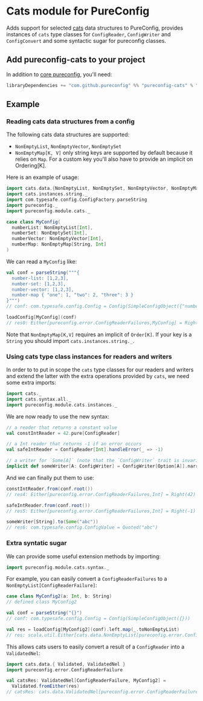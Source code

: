 # Cats module for PureConfig

Adds support for selected [cats](http://typelevel.org/cats/) data structures to PureConfig, provides instances of
`cats` type classes for `ConfigReader`,  `ConfigWriter` and `ConfigConvert` and some syntactic sugar for pureconfig
classes.

## Add pureconfig-cats to your project

In addition to [core pureconfig](https://github.com/pureconfig/pureconfig), you'll need:

```scala
libraryDependencies += "com.github.pureconfig" %% "pureconfig-cats" % "0.9.1"
```

## Example

### Reading cats data structures from a config

The following cats data structures are supported: 

* `NonEmptyList`, `NonEmptyVector`, `NonEmptySet`
* `NonEmptyMap[K, V]` only string keys are supported by default because it relies on `Map`.
For a custom key you'll also have to provide an implicit on Ordering[K].

Here is an example of usage:

```scala
import cats.data.{NonEmptyList, NonEmptySet, NonEmptyVector, NonEmptyMap}
import cats.instances.string._
import com.typesafe.config.ConfigFactory.parseString
import pureconfig._
import pureconfig.module.cats._

case class MyConfig(
  numberList: NonEmptyList[Int],
  numberSet: NonEmptySet[Int],
  numberVector: NonEmptyVector[Int],
  numberMap: NonEmptyMap[String, Int]
)
```

We can read a `MyConfig` like:
```scala
val conf = parseString("""{ 
  number-list: [1,2,3],
  number-set: [1,2,3],
  number-vector: [1,2,3],
  number-map { "one": 1, "two": 2, "three": 3 }     
}""")
// conf: com.typesafe.config.Config = Config(SimpleConfigObject({"number-list":[1,2,3],"number-map":{"one":1,"three":3,"two":2},"number-set":[1,2,3],"number-vector":[1,2,3]}))

loadConfig[MyConfig](conf)
// res0: Either[pureconfig.error.ConfigReaderFailures,MyConfig] = Right(MyConfig(NonEmptyList(1, 2, 3),TreeSet(1, 2, 3),NonEmptyVector(1, 2, 3),Map(one -> 1, three -> 3, two -> 2)))
```

Note that `NonEmptyMap[K,V]` requires an implicit of `Order[K]`. If your key is a `String` you should import `cats.instances.string._`.

### Using cats type class instances for readers and writers

In order to to put in scope the `cats` type classes for our readers and writers and extend the latter with the extra
operations provided by `cats`, we need some extra imports:

```scala
import cats._
import cats.syntax.all._
import pureconfig.module.cats.instances._
```

We are now ready to use the new syntax:

```scala
// a reader that returns a constant value
val constIntReader = 42.pure[ConfigReader]

// a Int reader that returns -1 if an error occurs
val safeIntReader = ConfigReader[Int].handleError(_ => -1)

// a writer for `Some[A]` (note that the `ConfigWriter` trait is invariant)
implicit def someWriter[A: ConfigWriter] = ConfigWriter[Option[A]].narrow[Some[A]]
```

And we can finally put them to use:

```scala
constIntReader.from(conf.root())
// res4: Either[pureconfig.error.ConfigReaderFailures,Int] = Right(42)

safeIntReader.from(conf.root())
// res5: Either[pureconfig.error.ConfigReaderFailures,Int] = Right(-1)

someWriter[String].to(Some("abc"))
// res6: com.typesafe.config.ConfigValue = Quoted("abc")
```

### Extra syntatic sugar

We can provide some useful extension methods by importing:

```scala
import pureconfig.module.cats.syntax._
```

For example, you can easily convert a `ConfigReaderFailures` to a `NonEmptyList[ConfigReaderFailure]`:

```scala
case class MyConfig2(a: Int, b: String)
// defined class MyConfig2

val conf = parseString("{}")
// conf: com.typesafe.config.Config = Config(SimpleConfigObject({}))

val res = loadConfig[MyConfig2](conf).left.map(_.toNonEmptyList)
// res: scala.util.Either[cats.data.NonEmptyList[pureconfig.error.ConfigReaderFailure],MyConfig2] = Left(NonEmptyList(ConvertFailure(KeyNotFound(a,Set()),None,), ConvertFailure(KeyNotFound(b,Set()),None,)))
```

This allows cats users to easily convert a result of a `ConfigReader` into a `ValidatedNel`:

```scala
import cats.data.{ Validated, ValidatedNel }
import pureconfig.error.ConfigReaderFailure
```

```scala
val catsRes: ValidatedNel[ConfigReaderFailure, MyConfig2] =
  Validated.fromEither(res)
// catsRes: cats.data.ValidatedNel[pureconfig.error.ConfigReaderFailure,MyConfig2] = Invalid(NonEmptyList(ConvertFailure(KeyNotFound(a,Set()),None,), ConvertFailure(KeyNotFound(b,Set()),None,)))
```
